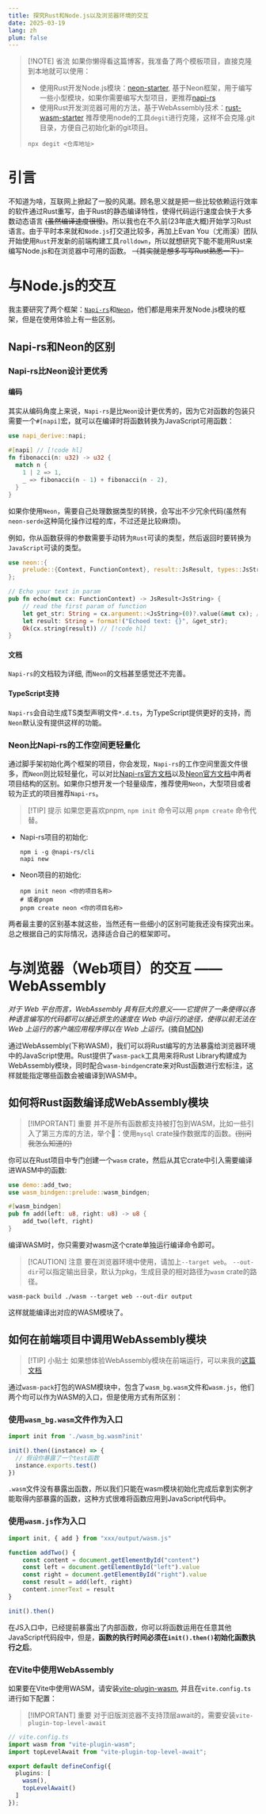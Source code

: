 ```yaml
---
title: 探究Rust和Node.js以及浏览器环境的交互
date: 2025-03-19
lang: zh
plum: false
---
```


> [!NOTE] 省流
> 如果你懒得看这篇博客，我准备了两个模板项目，直接克隆到本地就可以使用：
> - 使用Rust开发Node.js模块：[neon-starter](https://github.com/Vincent-the-gamer/neon-starter), 基于Neon框架，用于编写一些小型模块，如果你需要编写大型项目，更推荐[napi-rs](https://github.com/napi-rs/napi-rs)
> - 使用Rust开发浏览器可用的方法，基于WebAssembly技术：[rust-wasm-starter](https://github.com/Vincent-the-gamer/rust-wasm-starter)
> 推荐使用node的工具`degit`进行克隆，这样不会克隆.git目录，方便自己初始化新的git项目。
> ```shell
> npx degit <仓库地址>
> ```


# 引言

不知道为啥，互联网上掀起了一股<a href="https://github.com/ansuz/RIIR" target="_blank"><Ruby content="R" rt="Rewrite"/><Ruby content="I" rt="It"/><Ruby content="I" rt="In"/><Ruby content="R" rt="Rust"/></a>的风潮。顾名思义就是把一些比较依赖运行效率的软件通过Rust重写，由于Rust的静态编译特性，使得代码运行速度会快于大多数动态语言 ~~(虽然编译速度很慢)~~。所以我也在不久前(23年底大概)开始学习Rust语言。由于平时本来就和`Node.js`打交道比较多，再加上Evan You（尤雨溪）团队开始使用`Rust`开发新的前端构建工具`rolldown`，所以就想研究下能不能用Rust来编写Node.js和在浏览器中可用的函数。 ~~（其实就是想多写写Rust熟悉一下）~~

# 与Node.js的交互

我主要研究了两个框架：[`Napi-rs`](https://napi.rs/cn)和[`Neon`](https://neon-rs.dev/)，他们都是用来开发Node.js模块的框架，但是在使用体验上有一些区别。

## Napi-rs和Neon的区别

### Napi-rs比Neon设计更优秀

#### 编码

其实从编码角度上来说，`Napi-rs`是比`Neon`设计更优秀的，因为它对函数的包装只需要一个`#[napi]`宏，就可以在编译时将函数转换为JavaScript可用函数：

```rust
use napi_derive::napi;
 
#[napi] // [!code hl]
fn fibonacci(n: u32) -> u32 {
  match n {
    1 | 2 => 1,
    _ => fibonacci(n - 1) + fibonacci(n - 2),
  }
}
```

如果你使用`Neon`，需要自己处理数据类型的转换，会写出不少冗余代码(虽然有`neon-serde`这种简化操作过程的库，不过还是比较麻烦)。

例如，你从函数获得的参数需要手动转为`Rust`可读的类型，然后返回时要转换为`JavaScript`可读的类型。

```rust
use neon::{
    prelude::{Context, FunctionContext}, result::JsResult, types::JsString
};

// Echo your text in param
pub fn echo(mut cx: FunctionContext) -> JsResult<JsString> {
    // read the first param of function
    let get_str: String = cx.argument::<JsString>(0)?.value(&mut cx); // [!code hl]
    let result: String = format!("Echoed text: {}", &get_str); 
    Ok(cx.string(result)) // [!code hl]
}
```

#### 文档
`Napi-rs`的文档较为详细, 而`Neon`的文档甚至感觉还不完善。

#### TypeScript支持
`Napi-rs`会自动生成TS类型声明文件`*.d.ts`，为TypeScript提供更好的支持，而`Neon`默认没有提供这样的功能。


### Neon比Napi-rs的工作空间更轻量化

通过脚手架初始化两个框架的项目，你会发现，`Napi-rs`的工作空间里面文件很多，而`Neon`则比较轻量化，可以对比[Napi-rs官方文档](https://napi.rs/cn/docs/introduction/simple-package)以及[Neon官方文档](https://neon-rs.dev/docs/hello-world)中两者项目结构的区别。如果你只想开发一个轻量级库，推荐使用`Neon`，大型项目或者较为正式的项目推荐`Napi-rs`。

> [!TIP] 提示
> 如果您更喜欢pnpm, `npm init` 命令可以用 `pnpm create` 命令代替。

- Napi-rs项目的初始化: 
    ```shell
    npm i -g @napi-rs/cli
    napi new
    ```
- Neon项目的初始化:
    ```shell
    npm init neon <你的项目名称>
    # 或者pnpm
    pnpm create neon <你的项目名称>
    ```

两者最主要的区别基本就这些，当然还有一些细小的区别可能我还没有探究出来。总之根据自己的实际情况，选择适合自己的框架即可。

# 与浏览器（Web项目）的交互 —— WebAssembly

_对于 Web 平台而言，WebAssembly 具有巨大的意义——它提供了一条使得以各种语言编写的代码都可以接近原生的速度在 Web 中运行的途径，使得以前无法在 Web 上运行的客户端应用程序得以在 Web 上运行。_(摘自[MDN](https://developer.mozilla.org/zh-CN/docs/WebAssembly))

通过WebAssembly(下称WASM)，我们可以将Rust编写的方法暴露给浏览器环境中的JavaScript使用。Rust提供了`wasm-pack`工具用来将Rust Library构建成为WebAssembly模块，同时配合`wasm-bindgen`crate来对Rust函数进行宏标注，这样就能指定哪些函数会被编译到WASM中。

## 如何将Rust函数编译成WebAssembly模块

> [!IMPORTANT] 重要
> 并不是所有函数都支持被打包到WASM，比如一些引入了第三方库的方法，举个🌰：使用`mysql` crate操作数据库的函数。~~(别问我怎么知道的)~~

你可以在Rust项目中专门创建一个`wasm` crate，然后从其它crate中引入需要编译进WASM中的函数: 

```rust
use demo::add_two;
use wasm_bindgen::prelude::wasm_bindgen;

#[wasm_bindgen]
pub fn add(left: u8, right: u8) -> u8 {
    add_two(left, right)
}
```

编译WASM时，你只需要对wasm这个crate单独运行编译命令即可。

> [!CAUTION] 注意
> 要在浏览器环境中使用，请加上`--target web`。
> `--out-dir`可以指定输出目录，默认为pkg，生成目录的相对路径为`wasm` crate的路径。

```shell
wasm-pack build ./wasm --target web --out-dir output
```

这样就能编译出对应的WASM模块了。

## 如何在前端项目中调用WebAssembly模块

> [!TIP] 小贴士
> 如果想体验WebAssembly模块在前端运行，可以来我的[这篇文档](https://felab.vince-g.xyz/docs/coding/leetcode/findMedianSortedArrays.html)

通过`wasm-pack`打包的WASM模块中，包含了`wasm_bg.wasm`文件和`wasm.js`，他们两个均可以作为WASM的入口，但是使用方式有所区别：

### 使用`wasm_bg.wasm`文件作为入口

```ts
import init from './wasm_bg.wasm?init'

init().then((instance) => {
  // 假设你暴露了一个test函数
  instance.exports.test()
})
```

`.wasm`文件没有暴露出函数，所以我们只能在wasm模块初始化完成后拿到实例才能取得内部暴露的函数，这种方式很难将函数应用到JavaScript代码中。

### 使用`wasm.js`作为入口

```ts
import init, { add } from "xxx/output/wasm.js"

function addTwo() {
    const content = document.getElementById("content")
    const left = document.getElementById("left").value
    const right = document.getElementById("right").value
    const result = add(left, right)
    content.innerText = result
}

init().then()
```

在JS入口中，已经提前暴露出了内部函数，你可以将函数运用在任意其他JavaScript代码段中，但是，**函数的执行时间必须在`init().then()`初始化函数执行之后**。

### 在Vite中使用WebAssembly

如果要在Vite中使用WASM，请安装[vite-plugin-wasm](https://github.com/Menci/vite-plugin-wasm), 并且在`vite.config.ts`进行如下配置：

> [!IMPORTANT] 重要
> 对于旧版浏览器不支持顶层await的，需要安装`vite-plugin-top-level-await`

```ts
// vite.config.ts
import wasm from "vite-plugin-wasm";
import topLevelAwait from "vite-plugin-top-level-await";

export default defineConfig({
  plugins: [
    wasm(),
    topLevelAwait()
  ]
});
```